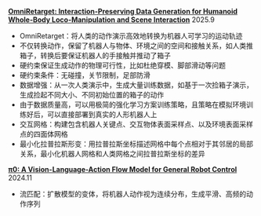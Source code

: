 [**OmniRetarget: Interaction-Preserving Data Generation for Humanoid Whole-Body Loco-Manipulation and Scene Interaction**](https://www.alphaxiv.org/abs/2509.26633) 2025.9

* OmniRetarget：将人类的动作演示高效地转换为机器人可学习的运动轨迹
* 不仅转换动作，保留了机器人与物体、环境之间的空间和接触关系，如人类推箱子，转换后要保证机器人的手接触并推动了箱子
* 硬约束保证生成动作的物理可行性，比如杜绝穿模、脚部滑动等问题
* 硬约束条件：无碰撞，关节限制，足部防滑
* 数据增强：从一次人类演示中，生成大量训练数据，如基于一次捡箱子演示，生成捡起不同大小、不同初始位置的箱子的动作
* 由于数据质量高，可以用极简的强化学习方案训练策略，且策略在模拟环境训练好后，可以直接部署到真实的人形机器人上
* 交互网格：构建包含机器人关键点、交互物体表面采样点、以及环境表面采样点的四面体网格
* 最小化拉普拉斯形变：用拉普拉斯坐标描述网格中每个点相对于其邻居的局部关系，最小化机器人网格和人类网格之间拉普拉斯坐标的差异 

[**π0: A Vision-Language-Action Flow Model for General Robot Control**](https://www.alphaxiv.org/abs/2410.24164) 2024.11

* 流匹配：扩散模型的变体，将机器人动作视为连续分布，生成平滑、高频的动作序列
